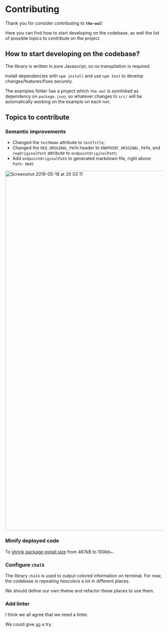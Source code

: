 # Contributing

Thank you for consider contributing to **`the-owl`**!

Here you can find how to start developing on the codebase, as well the list of possible topics to contribute on the project.

## How to start developing on the codebase?

The library is written in pure Javascript, so no transpilation is required.

Install dependencies with `npm install` and use `npm test` to develop changes/features/fixes securely.

The examples folder has a project which `the-owl` is symlinked as dependency on `package.json`, so whatever changes to `src/` will be automatically working on the example on each run.

## Topics to contribute

### Semantic improvements

* Changed the `testName` attribute to `testTitle`;
* Changed the `REQ_ORIGINAL_PATH` header to `ENDPOINT_ORIGINAL_PATH`, and `reqOriginalPath` attribute to `endpointOriginalPath`;
* Add `endpointOriginalPath` to generated markdown file, right above `Path:` text:
<img width="1146" alt="Screenshot 2019-05-18 at 20 03 11" src="https://user-images.githubusercontent.com/11094572/57973480-8c318400-79a9-11e9-9266-dcc75d925464.png">

### Minify deployed code

To [shrink package install size](https://packagephobia.now.sh/result?p=the-owl) from 467kB to 100kb~.

### Configure `chalk`

The library `chalk` is used to output colored information on terminal. For now, the codebase is repeating hexcolors a lot in different places.

We should define our own theme and refactor these places to use them.

### Add linter

I think we all agree that we need a linter.

We could give [xo](https://github.com/xojs/xo) a try.
